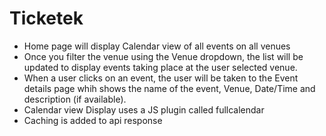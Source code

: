# Ticketek
- Home page will display Calendar view of all events on all venues
- Once you filter the venue using the Venue dropdown, the list will be updated to display events taking place at the user selected venue.
- When a user clicks on an event, the user will be taken to the Event details page whih shows the name of the event, Venue, Date/Time and description (if available).
- Calendar view Display uses a JS plugin called fullcalendar
- Caching is added to api response
